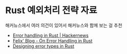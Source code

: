 # Rust 예외처리 전략 자료

해커뉴스에서 여러 의건이 있어서 해커뉴스와 함께 보는 걸 추천

- [Error handling in Rust | Hackernews](https://news.ycombinator.com/item?id=44416157)
- [Felix' Blog - On Error Handling in Rust](https://felix-knorr.net/posts/2025-06-29-rust-error-handling.html)
- [Designing error types in Rust](https://mmapped.blog/posts/12-rust-error-handling)
